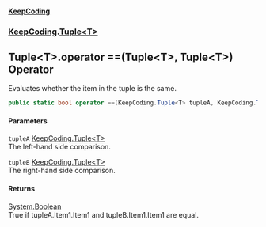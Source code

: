 #### [KeepCoding](index.md 'index')
### [KeepCoding](KeepCoding.md 'KeepCoding').[Tuple&lt;T&gt;](KeepCoding_Tuple_T_.md 'KeepCoding.Tuple&lt;T&gt;')
## Tuple&lt;T&gt;.operator ==(Tuple&lt;T&gt;, Tuple&lt;T&gt;) Operator
Evaluates whether the item in the tuple is the same.  
```csharp
public static bool operator ==(KeepCoding.Tuple<T> tupleA, KeepCoding.Tuple<T> tupleB);
```
#### Parameters
<a name='KeepCoding_Tuple_T__op_Equality(KeepCoding_Tuple_T__KeepCoding_Tuple_T_)_tupleA'></a>
`tupleA` [KeepCoding.Tuple&lt;](KeepCoding_Tuple_T_.md 'KeepCoding.Tuple&lt;T&gt;')[T](KeepCoding_Tuple_T_.md#KeepCoding_Tuple_T__T 'KeepCoding.Tuple&lt;T&gt;.T')[&gt;](KeepCoding_Tuple_T_.md 'KeepCoding.Tuple&lt;T&gt;')  
The left-hand side comparison.
  
<a name='KeepCoding_Tuple_T__op_Equality(KeepCoding_Tuple_T__KeepCoding_Tuple_T_)_tupleB'></a>
`tupleB` [KeepCoding.Tuple&lt;](KeepCoding_Tuple_T_.md 'KeepCoding.Tuple&lt;T&gt;')[T](KeepCoding_Tuple_T_.md#KeepCoding_Tuple_T__T 'KeepCoding.Tuple&lt;T&gt;.T')[&gt;](KeepCoding_Tuple_T_.md 'KeepCoding.Tuple&lt;T&gt;')  
The right-hand side comparison.
  
#### Returns
[System.Boolean](https://docs.microsoft.com/en-us/dotnet/api/System.Boolean 'System.Boolean')  
True if tupleA.Item1.Item1 and tupleB.Item1.Item1 are equal.
